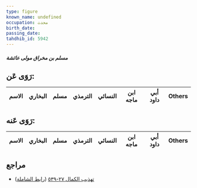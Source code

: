```yaml
---
type: figure
known_name: undefined
occupation: محدث
birth_date:
passing_date:
tahdhib_id: 5942
---
```

##### مسلم بن مخراق مولى عائشة

## رَوَى عَن:
| الاسم | البخاري | مسلم | الترمذي | النسائي | ابن ماجه | أبي داود | Others |
| ----- | ------- | ---- | ------- | ------- | -------- | -------- | ------ |
## رَوَى عَنه:
| الاسم | البخاري | مسلم | الترمذي | النسائي | ابن ماجه | أبي داود | Others |
| ----- | ------- | ---- | ------- | ------- | -------- | -------- | ------ |
## مراجع
- [تهذيب الكمال ٢٧-٥٣٩](obsidian://open?vault=Tahdhib-al-Kamal&file=Figures/٥٩٤٢-مسلم%20بن%20مخراق%20مولى%20عائشة) ([رابط الشاملة](https://shamela.ws/book/3722/14928))
